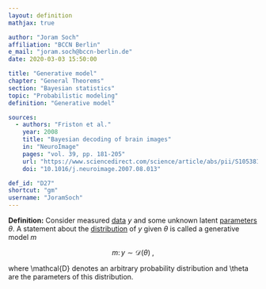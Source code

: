 ```yaml
---
layout: definition
mathjax: true

author: "Joram Soch"
affiliation: "BCCN Berlin"
e_mail: "joram.soch@bccn-berlin.de"
date: 2020-03-03 15:50:00

title: "Generative model"
chapter: "General Theorems"
section: "Bayesian statistics"
topic: "Probabilistic modeling"
definition: "Generative model"

sources:
  - authors: "Friston et al."
    year: 2008
    title: "Bayesian decoding of brain images"
    in: "NeuroImage"
    pages: "vol. 39, pp. 181-205"
    url: "https://www.sciencedirect.com/science/article/abs/pii/S1053811907007203"
    doi: "10.1016/j.neuroimage.2007.08.013"

def_id: "D27"
shortcut: "gm"
username: "JoramSoch"
---
```



**Definition:** Consider measured [data](/D/data) $y$ and some unknown latent [parameters](/D/para) $\theta$. A statement about the [distribution](/D/dist) of $y$ given $\theta$ is called a generative model $m$

$$ \label{eq:gm}
m: \, y \sim \mathcal{D}(\theta) \; ,
$$

where \mathcal{D} denotes an arbitrary probability distribution and \theta are the parameters of this distribution.